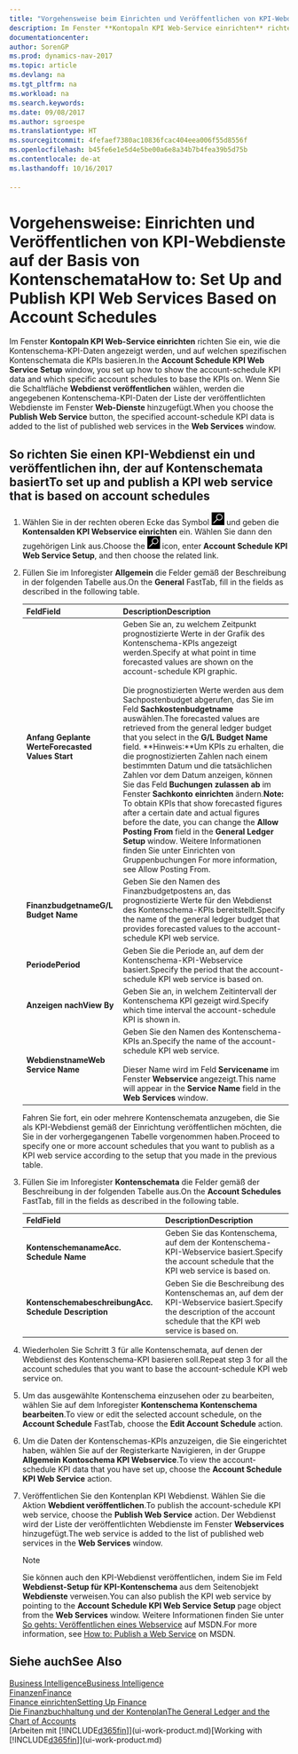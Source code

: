 ```yaml
---
title: "Vorgehensweise beim Einrichten und Veröffentlichen von KPI-Webdienste auf der Basis von Kontenschemata"
description: Im Fenster **Kontopaln KPI Web-Service einrichten** richten Sie ein, wie die Kontenschema-KPI-Daten angezeigt werden, und auf welchen spezifischen Kontenschemata die KPIs basieren.
documentationcenter: 
author: SorenGP
ms.prod: dynamics-nav-2017
ms.topic: article
ms.devlang: na
ms.tgt_pltfrm: na
ms.workload: na
ms.search.keywords: 
ms.date: 09/08/2017
ms.author: sgroespe
ms.translationtype: HT
ms.sourcegitcommit: 4fefaef7380ac10836fcac404eea006f55d8556f
ms.openlocfilehash: b45fe6e1e5d4e5be00a6e8a34b7b4fea39b5d75b
ms.contentlocale: de-at
ms.lasthandoff: 10/16/2017

---
```

# <a name="how-to-set-up-and-publish-kpi-web-services-based-on-account-schedules"></a><span data-ttu-id="67dcf-103">Vorgehensweise: Einrichten und Veröffentlichen von KPI-Webdienste auf der Basis von Kontenschemata</span><span class="sxs-lookup"><span data-stu-id="67dcf-103">How to: Set Up and Publish KPI Web Services Based on Account Schedules</span></span>
<span data-ttu-id="67dcf-104">Im Fenster **Kontopaln KPI Web-Service einrichten** richten Sie ein, wie die Kontenschema-KPI-Daten angezeigt werden, und auf welchen spezifischen Kontenschemata die KPIs basieren.</span><span class="sxs-lookup"><span data-stu-id="67dcf-104">In the **Account Schedule KPI Web Service Setup** window, you set up how to show the account-schedule KPI data and which specific account schedules to base the KPIs on.</span></span> <span data-ttu-id="67dcf-105">Wenn Sie die Schaltfläche **Webdienst veröffentlichen** wählen, werden die angegebenen Kontenschema-KPI-Daten der Liste der veröffentlichten Webdienste im Fenster **Web-Dienste** hinzugefügt.</span><span class="sxs-lookup"><span data-stu-id="67dcf-105">When you choose the **Publish Web Service** button, the specified account-schedule KPI data is added to the list of published web services in the **Web Services** window.</span></span>  

## <a name="to-set-up-and-publish-a-kpi-web-service-that-is-based-on-account-schedules"></a><span data-ttu-id="67dcf-106">So richten Sie einen KPI-Webdienst ein und veröffentlichen ihn, der auf Kontenschemata basiert</span><span class="sxs-lookup"><span data-stu-id="67dcf-106">To set up and publish a KPI web service that is based on account schedules</span></span>  

1.  <span data-ttu-id="67dcf-107">Wählen Sie in der rechten oberen Ecke das Symbol ![Nach Seite oder Bericht suchen](media/ui-search/search_small.png "Nach Seite oder Bericht suchen") und geben die **Kontensalden KPI Webservice einrichten** ein. Wählen Sie dann den zugehörigen Link aus.</span><span class="sxs-lookup"><span data-stu-id="67dcf-107">Choose the ![Search for Page or Report](media/ui-search/search_small.png "Search for Page or Report icon") icon, enter **Account Schedule KPI Web Service Setup**, and then choose the related link.</span></span>  
2.  <span data-ttu-id="67dcf-108">Füllen Sie im Inforegister **Allgemein** die Felder gemäß der Beschreibung in der folgenden Tabelle aus.</span><span class="sxs-lookup"><span data-stu-id="67dcf-108">On the **General** FastTab, fill in the fields as described in the following table.</span></span>  

    |<span data-ttu-id="67dcf-109">Feld</span><span class="sxs-lookup"><span data-stu-id="67dcf-109">Field</span></span>|<span data-ttu-id="67dcf-110">Description</span><span class="sxs-lookup"><span data-stu-id="67dcf-110">Description</span></span>|  
    |---------------------------------|---------------------------------------|  
    |<span data-ttu-id="67dcf-111">**Anfang Geplante Werte**</span><span class="sxs-lookup"><span data-stu-id="67dcf-111">**Forecasted Values Start**</span></span>|<span data-ttu-id="67dcf-112">Geben Sie an, zu welchem Zeitpunkt prognostizierte Werte in der Grafik des Kontenschema-KPIs angezeigt werden.</span><span class="sxs-lookup"><span data-stu-id="67dcf-112">Specify at what point in time forecasted values are shown on the account-schedule KPI graphic.</span></span><br /><br /> <span data-ttu-id="67dcf-113">Die prognostizierten Werte werden aus dem Sachpostenbudget abgerufen, das Sie im Feld **Sachkostenbudgetname** auswählen.</span><span class="sxs-lookup"><span data-stu-id="67dcf-113">The forecasted values are retrieved from the general ledger budget that you select in the **G/L Budget Name** field.</span></span> <span data-ttu-id="67dcf-114">**Hinweis:**Um KPIs zu erhalten, die die prognostizierten Zahlen nach einem bestimmten Datum und die tatsächlichen Zahlen vor dem Datum anzeigen, können Sie das Feld **Buchungen zulassen ab** im Fenster **Sachkonto einrichten** ändern.</span><span class="sxs-lookup"><span data-stu-id="67dcf-114">**Note:**  To obtain KPIs that show forecasted figures after a certain date and actual figures before the date, you can change the **Allow Posting From** field in the **General Ledger Setup** window.</span></span> <span data-ttu-id="67dcf-115">Weitere Informationen finden Sie unter Einrichten von Gruppenbuchungen </span><span class="sxs-lookup"><span data-stu-id="67dcf-115">For more information, see Allow Posting From.</span></span>|  
    |<span data-ttu-id="67dcf-116">**Finanzbudgetname**</span><span class="sxs-lookup"><span data-stu-id="67dcf-116">**G/L Budget Name**</span></span>|<span data-ttu-id="67dcf-117">Geben Sie den Namen des Finanzbudgetpostens an, das prognostizierte Werte für den Webdienst des Kontenschema-KPIs bereitstellt.</span><span class="sxs-lookup"><span data-stu-id="67dcf-117">Specify the name of the general ledger budget that provides forecasted values to the account-schedule KPI web service.</span></span>|  
    |<span data-ttu-id="67dcf-118">**Periode**</span><span class="sxs-lookup"><span data-stu-id="67dcf-118">**Period**</span></span>|<span data-ttu-id="67dcf-119">Geben Sie die Periode an, auf dem der Kontenschema-KPI-Webservice basiert.</span><span class="sxs-lookup"><span data-stu-id="67dcf-119">Specify the period that the account-schedule KPI web service is based on.</span></span>|  
    |<span data-ttu-id="67dcf-120">**Anzeigen nach**</span><span class="sxs-lookup"><span data-stu-id="67dcf-120">**View By**</span></span>|<span data-ttu-id="67dcf-121">Geben Sie an, in welchem Zeitintervall der Kontenschema KPI gezeigt wird.</span><span class="sxs-lookup"><span data-stu-id="67dcf-121">Specify which time interval the account-schedule KPI is shown in.</span></span>|  
    |<span data-ttu-id="67dcf-122">**Webdienstname**</span><span class="sxs-lookup"><span data-stu-id="67dcf-122">**Web Service Name**</span></span>|<span data-ttu-id="67dcf-123">Geben Sie den Namen des Kontenschema-KPIs an.</span><span class="sxs-lookup"><span data-stu-id="67dcf-123">Specify the name of the account-schedule KPI web service.</span></span><br /><br /> <span data-ttu-id="67dcf-124">Dieser Name wird im Feld **Servicename** im Fenster **Webservice** angezeigt.</span><span class="sxs-lookup"><span data-stu-id="67dcf-124">This name will appear in the **Service Name** field in the **Web Services** window.</span></span>|  

    <span data-ttu-id="67dcf-125">Fahren Sie fort, ein oder mehrere Kontenschemata anzugeben, die Sie als KPI-Webdienst gemäß der Einrichtung veröffentlichen möchten, die Sie in der vorhergegangenen Tabelle vorgenommen haben.</span><span class="sxs-lookup"><span data-stu-id="67dcf-125">Proceed to specify one or more account schedules that you want to publish as a KPI web service according to the setup that you made in the previous table.</span></span>  

3.  <span data-ttu-id="67dcf-126">Füllen Sie im Inforegister **Kontenschemata** die Felder gemäß der Beschreibung in der folgenden Tabelle aus.</span><span class="sxs-lookup"><span data-stu-id="67dcf-126">On the **Account Schedules** FastTab, fill in the fields as described in the following table.</span></span>  

    |<span data-ttu-id="67dcf-127">Feld</span><span class="sxs-lookup"><span data-stu-id="67dcf-127">Field</span></span>|<span data-ttu-id="67dcf-128">Description</span><span class="sxs-lookup"><span data-stu-id="67dcf-128">Description</span></span>|  
    |---------------------------------|---------------------------------------|  
    |<span data-ttu-id="67dcf-129">**Kontenschemaname**</span><span class="sxs-lookup"><span data-stu-id="67dcf-129">**Acc. Schedule Name**</span></span>|<span data-ttu-id="67dcf-130">Geben Sie das Kontenschema, auf dem der Kontenschema-KPI-Webservice basiert.</span><span class="sxs-lookup"><span data-stu-id="67dcf-130">Specify the account schedule that the KPI web service is based on.</span></span>|  
    |<span data-ttu-id="67dcf-131">**Kontenschemabeschreibung**</span><span class="sxs-lookup"><span data-stu-id="67dcf-131">**Acc. Schedule Description**</span></span>|<span data-ttu-id="67dcf-132">Geben Sie die Beschreibung des Kontenschemas an, auf dem der KPI-Webservice basiert.</span><span class="sxs-lookup"><span data-stu-id="67dcf-132">Specify the description of the account schedule that the KPI web service is based on.</span></span>|  

4.  <span data-ttu-id="67dcf-133">Wiederholen Sie Schritt 3 für alle Kontenschemata, auf denen der Webdienst des Kontenschema-KPI basieren soll.</span><span class="sxs-lookup"><span data-stu-id="67dcf-133">Repeat step 3 for all the account schedules that you want to base the account-schedule KPI web service on.</span></span>  
5.  <span data-ttu-id="67dcf-134">Um das ausgewählte Kontenschema einzusehen oder zu bearbeiten, wählen Sie auf dem Inforegister **Kontenschema** **Kontenschema bearbeiten**.</span><span class="sxs-lookup"><span data-stu-id="67dcf-134">To view or edit the selected account schedule, on the **Account Schedule** FastTab, choose the **Edit Account Schedule** action.</span></span>  
6.  <span data-ttu-id="67dcf-135">Um die Daten der Kontenschemas-KPIs anzuzeigen, die Sie eingerichtet haben, wählen Sie auf der Registerkarte Navigieren, in der Gruppe **Allgemein Kontoschema KPI Webservice**.</span><span class="sxs-lookup"><span data-stu-id="67dcf-135">To view the account-schedule KPI data that you have set up, choose the **Account Schedule KPI Web Service** action.</span></span>  
7.  <span data-ttu-id="67dcf-136">Veröffentlichen Sie den Kontenplan KPI  Webdienst. Wählen Sie die Aktion **Webdient veröffentlichen**.</span><span class="sxs-lookup"><span data-stu-id="67dcf-136">To publish the account-schedule KPI web service, choose the **Publish Web Service** action.</span></span> <span data-ttu-id="67dcf-137">Der Webdienst wird der Liste der veröffentlichten Webdienste im Fenster **Webservices** hinzugefügt.</span><span class="sxs-lookup"><span data-stu-id="67dcf-137">The web service is added to the list of published web services in the **Web Services** window.</span></span>  

    > [!NOTE]  
    >  <span data-ttu-id="67dcf-138">Sie können auch den KPI-Webdienst veröffentlichen, indem Sie im Feld **Webdienst-Setup für KPI-Kontenschema** aus dem Seitenobjekt **Webdienste** verweisen.</span><span class="sxs-lookup"><span data-stu-id="67dcf-138">You can also publish the KPI web service by pointing to the **Account Schedule KPI Web Service Setup** page object from the **Web Services** window.</span></span> <span data-ttu-id="67dcf-139">Weitere Informationen finden Sie unter [So gehts: Veröffentlichen eines Webservice](https://msdn.microsoft.com/en-us/library/dd338978.aspx) auf MSDN.</span><span class="sxs-lookup"><span data-stu-id="67dcf-139">For more information, see [How to: Publish a Web Service](https://msdn.microsoft.com/en-us/library/dd338978.aspx) on MSDN.</span></span>  

## <a name="see-also"></a><span data-ttu-id="67dcf-140">Siehe auch</span><span class="sxs-lookup"><span data-stu-id="67dcf-140">See Also</span></span>  
[<span data-ttu-id="67dcf-141">Business Intelligence</span><span class="sxs-lookup"><span data-stu-id="67dcf-141">Business Intelligence</span></span>](bi.md)  
[<span data-ttu-id="67dcf-142">Finanzen</span><span class="sxs-lookup"><span data-stu-id="67dcf-142">Finance</span></span>](finance.md)  
[<span data-ttu-id="67dcf-143">Finance einrichten</span><span class="sxs-lookup"><span data-stu-id="67dcf-143">Setting Up Finance</span></span>](finance-setup-finance.md)  
[<span data-ttu-id="67dcf-144">Die Finanzbuchhaltung und der Kontenplan</span><span class="sxs-lookup"><span data-stu-id="67dcf-144">The General Ledger and the Chart of Accounts</span></span>](finance-general-ledger.md)  
<span data-ttu-id="67dcf-145">[Arbeiten mit [!INCLUDE[d365fin](includes/d365fin_md.md)]](ui-work-product.md)</span><span class="sxs-lookup"><span data-stu-id="67dcf-145">[Working with [!INCLUDE[d365fin](includes/d365fin_md.md)]](ui-work-product.md)</span></span>

